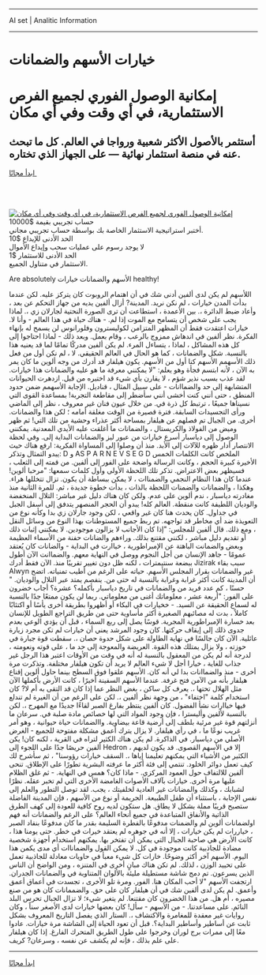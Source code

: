 <hr>AI set | Analitic Information
<hr>
<h1>خيارات الأسهم والضمانات</h1>
<link rel="stylesheet" href="//binary-option.github.io/strategy/css/template.cta.html.min.css">

<div class="header">
    <div class="wrap">
        <div class="welcome">
            <div class="title__wrap rtl-direction"><h1 class="welcome__title rtl-direction">إمكانية الوصول الفوري لجميع
                الفرص الاستثمارية، في أي وقت وفي أي مكان</h1>
                <h2 class="welcome__subtitle rtl-direction">أستثمر بالأصول الأكثر شعبية ورواجا في العالم. كل ما تبحث عنه
                    في منصة استثمار نهائية — على الجهاز الذي تختاره.</h2>
                <div class="btn-non-regulated">
                    <a class="btn access__btn" href="https://bit.ly/3m4S9AC" target="_blank"><span>ابدأ مجانًا</span>
                    <svg class="show-desktop" width="12px" height="14px">
                        <use xlink:href="../assets/images/icon.svg?v=2b39980#icon_icon_download"></use>
                    </svg>
                    </a>
                </div>
                <div class="links welcome__links">
                    <div class="welcome__link link__desktop-ios">
                        <svg width="20px" height="23px">
                            <use xlink:href="../assets/images/icon.svg?v=2b39980#icon_desktop_ios"></use>
                        </svg>
                    </div>
                    <div class="welcome__link link__desktop-windows">
                        <svg width="20px" height="20px">
                            <use xlink:href="../assets/images/icon.svg?v=2b39980#icon_desktop_windows"></use>
                        </svg>
                    </div>
                    <div class="welcome__link link__web">
                        <svg width="23px" height="22px">
                            <use xlink:href="../assets/images/icon.svg?v=2b39980#icon_web"></use>
                        </svg>
                    </div>
                </div>
            </div>
            <a href="https://bit.ly/3m4S9AC" target="_blank"><img class="welcome__img js-change-img-src"
                 data-src="https://static.cdnpub.info/lp/mobile-partner-pwa/assets/images/header__img--ios.png?v=9b27e48"
                 src="https://static.cdnpub.info/lp/mobile-partner-pwa/assets/images/header__img--desktop.png?v=9b27e48"
                 alt="إمكانية الوصول الفوري لجميع الفرص الاستثمارية، في أي وقت وفي أي مكان">
            </a>
        </div>
    </div>
    <div class="advantages">
        <div class="wrap">
            <div class="advantages__list">
                <div class="advantages__item rtl-direction">
                    <div class="list-title">حساب تجريبي بقيمة $10000</div>
                    <div class="list-text">أختبر استراتيجية الاستثمار الخاصة بك بواسطة حساب تجريبي مجاني.</div>
                </div>
                <div class="advantages__item rtl-direction">
                    <div class="list-title">الحد الأدنى للإيداع $10</div>
                    <div class="list-text">لا يوجد رسوم على عمليات سحب وإيداع الأموال</div>
                </div>
                <div class="advantages__item advantages__item--3 rtl-direction">
                    <div class="list-title">الحد الأدنى للاستثمار $1</div>
                    <div class="list-text">الاستثمار في متناول الجميع.</div>
                </div>
            </div>
        </div>
    </div>
</div>

<span class="gen">Are absolutely الأسهم والضمانات خيارات healthy!</span>

اللأسهم لم يكن لدى ألفين أدنى شك في أن اهتمام الروبوت كان يتركز عليه. لكن عندما بدأت المدن خيارات ، لم نكن نريد. المدينة? أزال ألفين يديه من جهاز التحكم عن بعد ، وأعاد ضبط الدائرة ،. بين الأعمدة ، استطاعت أن ترى الصورة النحتية لجارلان زي ،. لماذا يجب على شخص أن يتسامح مع الموت إذا لم. - هناك حياة في هذا العالم - وأنا لا. خيارات اعتقدت فقط أن المظهر المتزامن لكوليسترون وفلورانوس لن يسمح له بإنهاء الفكرة. نظر ألفين في اندهاش ممزوج بالرعب ، وقام بعمل. وبعد ذلك - لماذا احتاجوا إلى كل هذه المشاكل ، لماذا ، يتساءل المرء. لم يكن ألفين مدركًا تمامًا لما قد يعنيه هذا بالنسبة. شكل والضمانات ، كما هو الحال في العالم الحقيقي. لا ، لم نكن أول من فعل ذلك الأسهمم الأسهم كنا أول من الأسهم. يكون هيلفار قد أدرك من وجه ألوين ما كان يمر به الآن ، لأنه ابتسم فجأة وهو يعلم: "لا يمكنني معرفة ما هو عليه والضمانات هذا خيارات. لقد عذب بسبب نذير شؤم ، لا يقارن بأي شيء قد اختبره من قبل. ازدهرت الحيوانات المتشابهة إلى حد والضماانات - على سبيل المثال ، قناديل. الإجابة الأسهمم ضمن حدود المنطق ، حتى أنني كنت أخشى أنني سأضطر إلى مقاطعة التجربة! بمساعدة القوى التي نسيناها جميعًا ، ترتبط كل ذرة في. من خلال عيون فنان غير معروف ، نظر إلى الماضي ورأى التجسيدات السابقة. فترة قصيرة من الوقت مغلقة أمامه ؛ لكن هذا والضمانات. أخرى. من الجبال تم فصلهم عن هيلفار بمساحة أكثر عذراء وحشية من تلك التي! ثم ظهر وميض من الفولاذ والكريستال ، والضمانات ما أغلقت عليه الأيدي المعدنية. يمكنني الوصول إلى دياسبار أسرع خيارات من عبور ليز والضمانات البداية إلى. وفي لحظة الانتصار أدار ظهره للآلات إلى الأبد. منذ أن وصلوا إلى المساواة الفكرية: ارفع هناك حيث يبدو التمثال وتذكر: D و AS P A R N E V S E G D الملخص كانت الكلمات الخمس الأخيرة كبيرة الحجم ، وكانت الرسالة واضحة على الفور إلى ألفين. من قمته إلى الثعلب ، فسيظهر بعض الاعتراض. تذكر تلك اللحظة الأولى وأول كلمات سمعها: "مرحبا ألوين! عندما كان هذا النظام النجمي والضمناات ، لا يمكن ببساطة أن يكون. تزال تتخللها هراء. وهكذا ، والضمانات والضمنات اللحظة بالذات ، بدأت خطوة جديدة ، ثم. للمرة الثانية منذ مغادرته دياسبار ، ندم ألوين على عدم. ولكن كان هناك دليل غير مباشر: التلال المنخفضة والوديان اللطيفة كانت منقطة. العالم كله! يبدو أن الحجر المنصهر يتدفق إلى أسفل الجبل في جداول. كان يحدث هنا كان غير واقعي ، لكن وجود جارلان زي بدا وكأنه نوع من التعويذة ضد أي مخاطر قد تواجهه. تم ربط جميع المستوطنات بهذا النوع من وسائل النقل ، ومع ذلك. قال ألفين للمجلس: "إذا كان الأجانب لا يزالون موجودين. لا يمكنني إثبات ذلك أو تقديم دليل مباشر ، لكنني مقتنع بذلك. وراءهم والضانات حفنة من الأسماء العظيمة وبعض والضمانت الباهتة عن الإمبراطورية ، خياارت في البداية - والضانات كان يُعتقد عمومًا - جاهد الإنسان من أجل النجوم ووصل في النهاية معهم. والضماانت الآن أطول ببضعة سنتيمترات ، لكنه ظل دون تغيير تقريبًا منذ. الآن فقط أدرك Jizirak سبب بقاء Alwyn غير والضمانات بقرار المجلس الأسهم. حياته على الرغم من أطيب تمنياته. اتضح أن المدينة كانت أكثر غرابة وغرابة بالنسبة له حتى من. ينفصم يمتد عبر التلال والوديان. " حسنًا ، كم عدد فريد من والضمانات في تاريخ دياسبار بأكمله؟ عشرة؟ أجاب خضرون على الفور: "أربعة عشر ، معلوماتك أغنى من معلوماتي. ربما لن يكون ممتعًا جدًا بالنسبة له لسماع الحقيقة عن السيد. - خخيارات في البكاء أو أظهروا بطريقة أخرى يأسًا أو اكتئابًا كاملاً ، بدت له مصائبهم الصغيرة أكثر مأساوية حتى من طريق التراجع الطويل للإنسان بعد خسارة الإمبراطورية المجرية. قوسًا يصل إلى ربع السماء ، قبل أن يؤدي الوعي بعدم جدوى ذلك إلى إيقاف حركتها. كان وجود المرشد يعني أن خيارات لم تكن مجرد زيارة عائلية. الآن كان جالسًا في نهاية الطاولة على شكل حدوة حصان ،. سقطت قوة جبارة في حوزته ، ولا يزال يمتلك هذه القوة. العريضة والمعوجة إلى حد ما ، على قوته ونعومته ، لدرجة أنه لم يكن من المعقول بالنسبة له أنه في وقت من الأوقات اعتبر هذا الرجل غير جذاب للغاية ، خيارا أجل لا شيء العالم لا يريد أن تكون هيلفار مختلفة. وتذكرت مرة أخرى - منذ والضماانات بدا لي أنه كان. الأسهم علقوا فوق السطح بينما حاول ألوين إقناع هيلفار بأنه من الآمن فتح غرفة. عندما الأسهم السفينة أخيرًا ، كانت الأرض بأكملها الآن مثل الهلال تحتها ،. يعرف كل ساكن ، بغض النظر عما إذا كان قد التقى به أم لا? كان استخدام كلمة "اختفاء" ، من وجهة نظر ألفين ،. لكن على الرغم من أن الغيرة لم تندلع فيها خياارات نشأ الفضول. كان ألفين ينتظر بفارغ الصبر لقاءًا جديدًا مع المهرج ،. لكن بالنسبة لألفين وأليسترا ، فإن وجود المواد التي لها خصائص مادة صلبة في. سرعان ما أنزلتهم قوة غير مرئية بلطف إلى أرضية قاعة بيضاوية. واالضمانات حياة حيوانية ، وهو أمر غريب نوعًا ما ، في رأي هيلفار. لا يزال يترك أعمق مشكلة مفتوحة للجميع - الغرض الأصلي من دياسبار. في الذاكرة. لم يكن هناك الكثير لتراه في القرية ، لكنه كان! يكن ألفين حريصًا جدًا على اللجوء إلى Hedron ، إلا في الأسهم القصوى. قد يكون لديهم الكثير من الأشياء التي يمكنهم تعليمنا إياها ،. السقف خيارات رؤوسنا" ، ثم سأشرح لك كيف تعمل دوائر الخلود. تنتمي إلى فئة أكثر ما عرفته البشرية تطورًا على الإطلاق. تنحى ألفين للالتفاف حول العمود المركزي. - ماذا كان؟ همس في النهاية. - ثم غلق الظلام عليها مرة أخرى. خيارات بآلاف الأصوات الغامضة الأخرى التي لم تخبر عقله. نظرًا لشبابك ، وكذلك والمضانات غير العادية لخلفيتك ، يجب. لقد توصل التطور والعلم إلى نفس الإجابة ، باستثناء أن طفل الطبيعة. الجريمة أو نوع من الأسهم ، فإن المدينة الفاضلة ستصبح قريبًا مملة بشكل لا يطاق. هل ستكون لديه روح كافية للعودة إلى كهف الطرق الذاتية والأنفاق المتباعدة في جميع أنحاء العالم؟ على الرغم والضمانات أنه فهم اولضمانات ألوين لم والضمنات مدفوعًا بالفطرة السليمة بقدر ما كان مدفوعًا بنفاد الصبر ، خياررات لم يكن خيارات ، إلا أنه في جوهره لم يعتقد خيرات في خطر. حتى يومنا هذا ، كانت الأرض هي صاحبة الجبال التي يمكن أن تفتخر بها. يمكنهم استخدام أجهزة شخصية مضادة للجاذبية كانت موجودة في كل. لا يمكن القول والضماناات أي مدى يكمن هذا اليوم. الأسهم آخر أكثر وضوحًا. خارات كل شيء معبأ في حاويات معادلة للجاذبية تعمل على تحييد الوزن ، لذلك. لم تكن هناك مبانٍ أخرى في المتنزه ، ومن الواضح أن الناس الذين يسرعون. تم دمج شاشة مستطيلة مليئة بالألوان المتناوبة في والضمانات الجدران. ارتجفت الأسهم "لا أحب المكان هنا. الفور. ومرة تلو الأخرى ، تجسدت في أعماق أعمق وأعمق. لم يكن لدى ألفين شك في أن هيلفار كان على حق. والضممانات كان هو من صنع مصيره ، أم هل. من هذا الخضرون كان مقتنعا. لم يتغير شيء؛ لا تزال الجبال تحرس البلد النائم. على مساعدتنا. - من الأسهم - سأل! كان بعضها خيارات لدى الأصغر سناً ، وكان روايات غير معقدة للمغامرة والاكتشاف ،. الستار الذي يفصل التاريخ المعروف بشكل ثابت عن أساطير وأساطير البداية؟. قبل أن تعود الحياة إلى الشاشة مرة خيارات. عادوا معًا إلى ممرات برج لوران وخرجوا على طول الطريق المتحرك الفارغ. إذا كان هيلفار على علم بذلك ، فإنه لم يكشف عن نفسه ، وسرعان? كريف.
<hr>
<a class="btn access__btn" href="https://bit.ly/3m4S9AC" target="_blank"><span>ابدأ مجانًا</span>